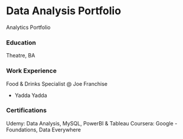 # Data Analysis Portfolio
Analytics Portfolio

### Education
Theatre, BA

### Work Experience
Food & Drinks Specialist @ Joe Franchise
  - Yadda Yadda

### Certifications
Udemy: Data Analysis, MySQL, PowerBI & Tableau
Coursera: Google - Foundations, Data Everywhere
